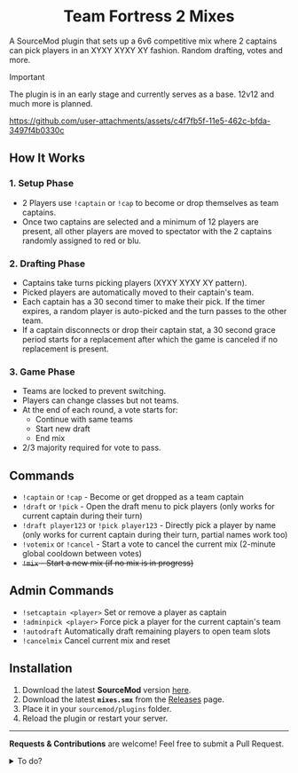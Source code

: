 <h1 align="center">Team Fortress 2 Mixes</h1>

A SourceMod plugin that sets up a 6v6 competitive mix where 2 captains can pick players in an XYXY XYXY XY fashion. Random drafting, votes and more.


> [!IMPORTANT]
> The plugin is in an early stage and currently serves as a base. 12v12 and much more is planned.

https://github.com/user-attachments/assets/c4f7fb5f-11e5-462c-bfda-3497f4b0330c


## How It Works

### 1. Setup Phase
- 2 Players use `!captain` or `!cap` to become or drop themselves as team captains.  
- Once two captains are selected and a minimum of 12 players are present, all other players are moved to spectator with the 2 captains randomly assigned to red or blu.  

### 2. Drafting Phase
- Captains take turns picking players (XYXY XYXY XY pattern).  
- Picked players are automatically moved to their captain's team.  
- Each captain has a 30 second timer to make their pick. If the timer expires, a random player is auto-picked and the turn passes to the other team.  
- If a captain disconnects or drop their captain stat, a 30 second grace period starts for a replacement after which the game is canceled if no replacement is present.  

### 3. Game Phase
- Teams are locked to prevent switching.  
- Players can change classes but not teams.  
- At the end of each round, a vote starts for:  
  - Continue with same teams  
  - Start new draft  
  - End mix  
- 2/3 majority required for vote to pass.  


## Commands

- `!captain` or `!cap` - Become or get dropped as a team captain 
- `!draft` or `!pick` - Open the draft menu to pick players (only works for current captain during their turn)
- `!draft player123` or `!pick player123` - Directly pick a player by name (only works for current captain during their turn, partial names work too)
- `!votemix` or `!cancel` - Start a vote to cancel the current mix (2-minute global cooldown between votes)
- ~~`!mix` - Start a new mix (if no mix is in progress)~~

## Admin Commands

- `!setcaptain <player>` Set or remove a player as captain 
- `!adminpick <player>` Force pick a player for the current captain's team
- `!autodraft` Automatically draft remaining players to open team slots
- `!cancelmix` Cancel current mix and reset

## Installation

1. Download the latest **SourceMod** version [here]([https://www.sourcemod.net/post-download.php](https://www.sourcemod.net/downloads.php?branch=stable)).
2. Download the latest **`mixes.smx`** from the [Releases](https://github.com/vexx-sm/TF2-Mixes/releases) page.  
3. Place it in your `sourcemod/plugins` folder.  
4. Reload the plugin or restart your server.  

---

**Requests & Contributions** are welcome! Feel free to submit a Pull Request.


<details>
<summary> To do?</summary>

- Replace single mix flag with proper `MixState` system.  
- Configurable team sizes (4v4, 6v6, Highlander).  
- HUD customization.  
- Improved captain handling (grace period, auto-replacement).  
- Smarter auto-draft and configurable voting.  
- `sm_forcestart`, `sm_shuffle`, `sm_mixstatus`.  
- Logging, webhooks.  
- Better late-join and spectator handling.  
- Match QoL: auto-pause and ready-up system.  

</details>
